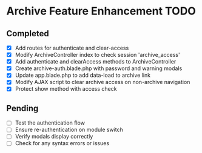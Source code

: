 # Archive Feature Enhancement TODO

## Completed
- [x] Add routes for authenticate and clear-access
- [x] Modify ArchiveController index to check session 'archive_access'
- [x] Add authenticate and clearAccess methods to ArchiveController
- [x] Create archive-auth.blade.php with password and warning modals
- [x] Update app.blade.php to add data-load to archive link
- [x] Modify AJAX script to clear archive access on non-archive navigation
- [x] Protect show method with access check

## Pending
- [ ] Test the authentication flow
- [ ] Ensure re-authentication on module switch
- [ ] Verify modals display correctly
- [ ] Check for any syntax errors or issues
